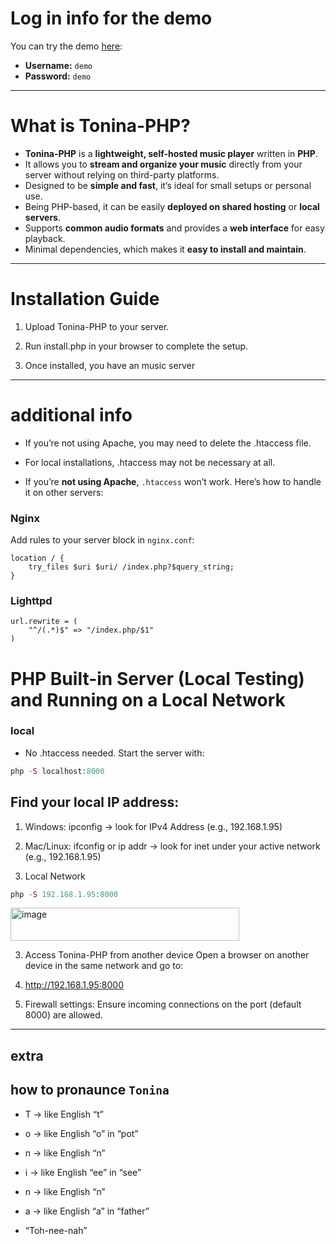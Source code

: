 # Log in info for the demo

You can try the demo [here](https://stuffbymax-playground.free.nf/):

* **Username:** `demo`
* **Password:** `demo`

---

# What is Tonina-PHP?

* **Tonina-PHP** is a **lightweight, self-hosted music player** written in **PHP**.
* It allows you to **stream and organize your music** directly from your server without relying on third-party platforms.
* Designed to be **simple and fast**, it’s ideal for small setups or personal use.
* Being PHP-based, it can be easily **deployed on shared hosting** or **local servers**.
* Supports **common audio formats** and provides a **web interface** for easy playback.
* Minimal dependencies, which makes it **easy to install and maintain**.

---

# Installation Guide

1. Upload Tonina-PHP to your server.

2. Run install.php in your browser to complete the setup.

3. Once installed, you have an music server

---

# additional info 

- If you’re not using Apache, you may need to delete the .htaccess file.

- For local installations, .htaccess may not be necessary at all.

- If you’re **not using Apache**, `.htaccess` won’t work. Here’s how to handle it on other servers:

### Nginx
Add rules to your server block in `nginx.conf`:

```nginx
location / {
    try_files $uri $uri/ /index.php?$query_string;
}
```
### Lighttpd
```Lighttpd
url.rewrite = (
    "^/(.*)$" => "/index.php/$1"
)
```

# PHP Built-in Server (Local Testing) and Running on a Local Network

### local
- No .htaccess needed. Start the server with:
```php
php -S localhost:8000
```

## Find your local IP address:

1. Windows: ipconfig → look for IPv4 Address (e.g., 192.168.1.95)

1. Mac/Linux: ifconfig or ip addr → look for inet under your active network (e.g., 192.168.1.95)

2. Local Network

```php
php -S 192.168.1.95:8000
```
<img width="366" height="53" alt="image" src="https://github.com/user-attachments/assets/594859b8-c961-4e42-b5b5-f80764345dee" />


3. Access Tonina-PHP from another device Open a browser on another device in the same network and go to:
4. http://192.168.1.95:8000

5. Firewall settings:
Ensure incoming connections on the port (default 8000) are allowed.
---

## extra

## how to pronaunce `Tonina`

- T → like English “t”

- o → like English “o” in “pot”

- n → like English “n”

- i → like English “ee” in “see”

- n → like English “n”

- a → like English “a” in “father”

- “Toh-nee-nah”





